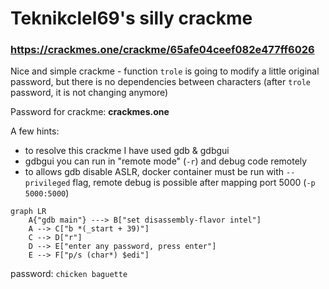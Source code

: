 # Teknikclel69's silly crackme
### https://crackmes.one/crackme/65afe04ceef082e477ff6026
Nice and simple crackme - function `trole` is going to modify a little original password, but there is no dependencies between characters (after `trole` password, it is not changing anymore)

Password for crackme: **crackmes.one**

A few hints:
 - to resolve this crackme I have used gdb & gdbgui
 - gdbgui you can run in "remote mode" (`-r`) and debug code remotely
 - to allows gdb disable ASLR, docker container must be run with `--privileged` flag, remote debug is possible after mapping port 5000 (`-p 5000:5000`) 

```mermaid
graph LR
    A{"gdb main"} ---> B["set disassembly-flavor intel"]
    A --> C["b *(_start + 39)"]
    C --> D["r"]
    D --> E["enter any password, press enter"]
    E --> F["p/s (char*) $edi"] 
```




password: `chicken baguette`
